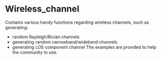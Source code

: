 # Wireless_channel
Contains various handy functions regarding wireless channels, such as generating:
- random Rayleigh/Rician channels
- generating random narrowband/wideband channels
- generating LOS component channel
The examples are provided to help the community to use.

